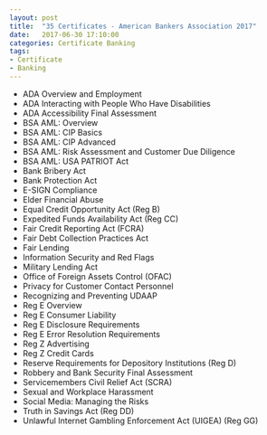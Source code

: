 ```yaml
---
layout: post
title:  "35 Certificates - American Bankers Association 2017"
date:   2017-06-30 17:10:00
categories: Certificate Banking
tags:
- Certificate
- Banking
---
```


- ADA Overview and Employment
- ADA Interacting with People Who Have Disabilities
- ADA Accessibility Final Assessment
- BSA AML: Overview
- BSA AML: CIP Basics
- BSA AML: CIP Advanced
- BSA AML: Risk Assessment and Customer Due Diligence
- BSA AML: USA PATRIOT Act
- Bank Bribery Act
- Bank Protection Act
- E-SIGN Compliance
- Elder Financial Abuse
- Equal Credit Opportunity Act (Reg B)
- Expedited Funds Availability Act (Reg CC)
- Fair Credit Reporting Act (FCRA)
- Fair Debt Collection Practices Act
- Fair Lending
- Information Security and Red Flags
- Military Lending Act
- Office of Foreign Assets Control (OFAC)
- Privacy for Customer Contact Personnel
- Recognizing and Preventing UDAAP
- Reg E Overview
- Reg E Consumer Liability
- Reg E Disclosure Requirements
- Reg E Error Resolution Requirements
- Reg Z Advertising
- Reg Z Credit Cards
- Reserve Requirements for Depository Institutions (Reg D)
- Robbery and Bank Security Final Assessment
- Servicemembers Civil Relief Act (SCRA)
- Sexual and Workplace Harassment
- Social Media: Managing the Risks
- Truth in Savings Act (Reg DD)
- Unlawful Internet Gambling Enforcement Act (UIGEA) (Reg GG)